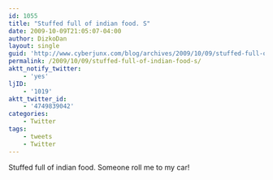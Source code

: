 ```yaml
---
id: 1055
title: "Stuffed full of indian food. S"
date: 2009-10-09T21:05:07-04:00
author: DizkoDan
layout: single
guid: 'http://www.cyberjunx.com/blog/archives/2009/10/09/stuffed-full-of-indian-food-s/'
permalink: /2009/10/09/stuffed-full-of-indian-food-s/
aktt_notify_twitter:
    - 'yes'
ljID:
    - '1019'
aktt_twitter_id:
    - '4749839042'
categories:
    - Twitter
tags:
    - tweets
    - Twitter
---
```


Stuffed full of indian food. Someone roll me to my car!